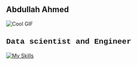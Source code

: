 ## Abdullah Ahmed 
![Cool GIF](https://media.tenor.com/_VcD3-ShQlgAAAAi/space-planet.gif)
<h2 style="font-family: 'Courier New', monospace">Data scientist and Engineer</h2>

[![My Skills](https://skillicons.dev/icons?i=java,html,css,js,python,opencv,pytorch,discord,notion,unity,blender,react,npm&perline=13)](https://skillicons.dev)


